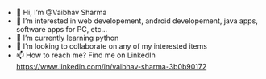 - 👋 Hi, I’m @Vaibhav Sharma
- 👀 I’m interested in web developement, android developement, java apps, software apps for PC, etc...
- 🌱 I’m currently learning python
- 💞️ I’m looking to collaborate on any of my interested items
- 📫 How to reach me? Find me on LinkedIn https://www.linkedin.com/in/vaibhav-sharma-3b0b90172

<!---
Vaibhav-Sharma-01/Vaibhav-Sharma-01 is a ✨ special ✨ repository because its `README.md` (this file) appears on your GitHub profile.
You can click the Preview link to take a look at your changes.
--->
